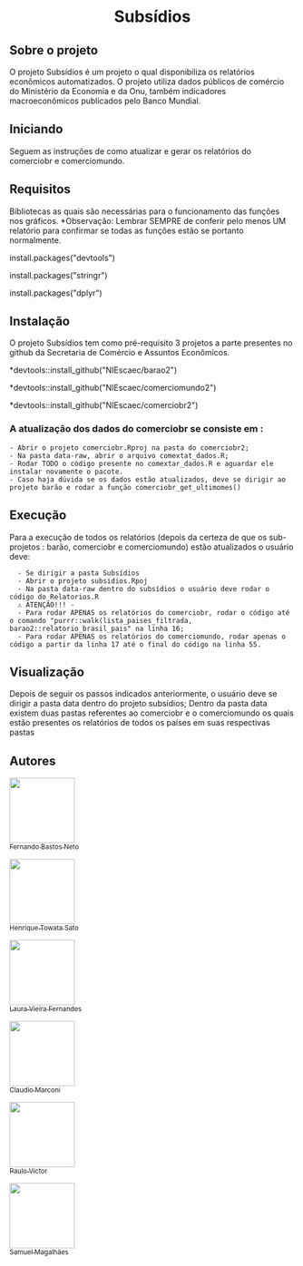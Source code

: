 <h1 align="center"> Subsídios </h1>

<!-- Sobre o projeto -->
## Sobre o projeto 
  O projeto Subsídios é um projeto o qual disponibiliza os relatórios econômicos automatizados. O projeto utiliza dados públicos de comércio do Ministério da Economia e da Onu, também indicadores macroeconômicos publicados pelo Banco Mundial. 
  
## Iniciando 
  Seguem as instruções de como atualizar e gerar os relatórios do comerciobr e comerciomundo. 

## Requisitos 
   Bibliotecas as quais são necessárias para o funcionamento das funções nos gráficos.
   *Observação: Lembrar SEMPRE de conferir pelo menos UM relatório para confirmar se todas as funções estão se portanto normalmente.
   
   install.packages("devtools")
   
   install.packages("stringr")
   
   install.packages("dplyr")
   

## Instalação 
   O projeto Subsídios tem como pré-requisito 3 projetos a parte presentes no github da Secretaria de Comércio e Assuntos Econômicos.
   
  *devtools::install_github("NIEscaec/barao2")
  
  *devtools::install_github("NIEscaec/comerciomundo2")
  
  *devtools::install_github("NIEscaec/comerciobr2")
  
   ### A atualização dos dados do comerciobr se consiste em :
    - Abrir o projeto comerciobr.Rproj na pasta do comerciobr2;
    - Na pasta data-raw, abrir o arquivo comextat_dados.R;
    - Rodar TODO o código presente no comextar_dados.R e aguardar ele instalar novamente o pacote. 
    - Caso haja dúvida se os dados estão atualizados, deve se dirigir ao projeto barão e rodar a função comerciobr_get_ultimomes()
  
<!-- Execução -->

## Execução
   Para a execução de todos os relatórios (depois da certeza de que os sub-projetos : barão, comerciobr e comerciomundo) estão atualizados o usuário deve:
   
      - Se dirigir a pasta Subsídios
      - Abrir o projeto subsidios.Rpoj 
      - Na pasta data-raw dentro do subsídios o usuário deve rodar o código do Relatorios.R 
      ⚠️ ATENÇÃO!!! - 
      - Para rodar APENAS os relatórios do comerciobr, rodar o código até o comando "purrr::walk(lista_paises_filtrada, barao2::relatorio_brasil_pais" na linha 16;
      - Para rodar APENAS os relatórios do comerciomundo, rodar apenas o código a partir da linha 17 até o final do código na linha 55.

 ## Visualização 
   Depois de seguir os passos indicados anteriormente, o usuário deve se dirigir a pasta data dentro do projeto subsídios;
   Dentro da pasta data existem duas pastas referentes ao comerciobr e o comerciomundo os quais estão presentes os relatórios de todos os países em suas respectivas pastas 
  
 ## Autores


 [<img src="https://avatars.githubusercontent.com/u/6611471?v=4" width=115><br><sub>Fernando Bastos Neto</sub>](https://github.com/fernandobastosneto)

[<img src="https://avatars.githubusercontent.com/u/87661331?v=4" width=115><br><sub>Henrique Towata Sato</sub>](https://github.com/HenriqueSato) 

  [<img src="https://avatars.githubusercontent.com/u/74457377?v=4" width=115><br><sub>Laura Vieira Fernandes</sub>](https://github.com/l2v6f) 

   [<img src="https://avatars.githubusercontent.com/u/67400736?v=4" width=115><br><sub>Claudio Marconi</sub>](https://github.com/cmarconijr)

  [<img src="https://avatars.githubusercontent.com/u/100308067?v=4" width=115><br><sub>Paulo Victor</sub>](https://github.com/costapaulovictor) 

   [<img src="https://avatars.githubusercontent.com/u/99746076?v=4" width=115><br><sub>Samuel Magalhães </sub>](https://github.com/samuelitamaraty) 


  

